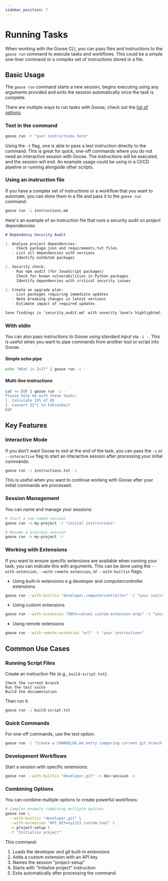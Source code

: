 ```yaml
---
sidebar_position: 7
---
```

# Running Tasks

When working with the Goose CLI, you can pass files and instructions to the `goose run` command to execute tasks and workflows. This could be a simple one-liner command or a complex set of instructions stored in a file.

## Basic Usage

The `goose run` command starts a new session, begins executing using any arguments provided and exits the session automatically once the task is complete. 

There are multiple ways to run tasks with Goose; check out the [list of options](/docs/guides/goose-cli-commands.md#run-options).

### Text in the command
```bash
goose run -t "your instructions here"
```

Using the `-t` flag, one is able to pass a text instruction directly to the command. This is great for quick, one-off commands where you do not need an interactive session with Goose. The instructions will be executed, and the session will end. An example usage could be using in a CI/CD pipeline or running alongside other scripts.

### Using an instruction file
If you have a complex set of instructions or a workflow that you want to automate, you can store them in a file and pass it to the `goose run` command:

```bash
goose run -i instructions.md
```

Here's an example of an instruction file that runs a security audit on project dependencies:

```md
# Dependency Security Audit

1. Analyze project dependencies:
   - Check package.json and requirements.txt files
   - List all dependencies with versions
   - Identify outdated packages

2. Security check:
   - Run npm audit (for JavaScript packages)
   - Check for known vulnerabilities in Python packages
   - Identify dependencies with critical security issues

3. Create an upgrade plan:
   - List packages requiring immediate updates
   - Note breaking changes in latest versions
   - Estimate impact of required updates

Save findings in 'security_audit.md' with severity levels highlighted.
```

### With stdin
You can also pass instructions to Goose using standard input via `-i -`. This is useful when you want to pipe commands from another tool or script into Goose.

#### Simple echo pipe

```bash
echo "What is 2+2?" | goose run -i -
```

#### Multi-line instructions
```bash
cat << EOF | goose run -i -
Please help me with these tasks:
1. Calculate 15% of 85
2. Convert 32°C to Fahrenheit
EOF
```

## Key Features

### Interactive Mode

If you don't want Goose to exit at the end of the task, you can pass the `-s` or `--interactive` flag to start an interactive session after processing your initial commands:

```bash
goose run -i instructions.txt -s
```

This is useful when you want to continue working with Goose after your initial commands are processed.

### Session Management

You can name and manage your sessions:

```bash
# Start a new named session
goose run -n my-project -t "initial instructions"

# Resume a previous session
goose run -n my-project -r
```

### Working with Extensions

If you want to ensure specific extensions are available when running your task, you can indicate this with arguments. This can be done using the `--with-extension`, `--with-remote-extension`, or `--with-builtin` flags:

- Using built-in extensions e.g developer and computercontroller extensions

```bash
goose run --with-builtin "developer,computercontroller" -t "your instructions"
```

- Using custom extensions

```bash
goose run --with-extension "ENV1=value1 custom-extension-args" -t "your instructions"
```

- Using remote extensions

```bash
goose run --with-remote-extension "url" -t "your instructions"
```

## Common Use Cases

### Running Script Files

Create an instruction file (e.g., `build-script.txt`):
```text
Check the current branch
Run the test suite
Build the documentation
```

Then run it:
```bash
goose run -i build-script.txt
```

### Quick Commands

For one-off commands, use the text option:
```bash
goose run -t "Create a CHANGELOG.md entry comparing current git branch with main"
```

### Development Workflows

Start a session with specific extensions:
```bash
goose run --with-builtin "developer,git" -n dev-session -s
```

### Combining Options

You can combine multiple options to create powerful workflows:

```bash
# Complex example combining multiple options
goose run \
  --with-builtin "developer,git" \
  --with-extension "API_KEY=xyz123 custom-tool" \
  -n project-setup \
  -t "Initialize project" 
```

This command:
1. Loads the developer and git built-in extensions
2. Adds a custom extension with an API key
3. Names the session "project-setup"
4. Starts with "Initialize project" instruction
5. Exits automatically after processing the command.